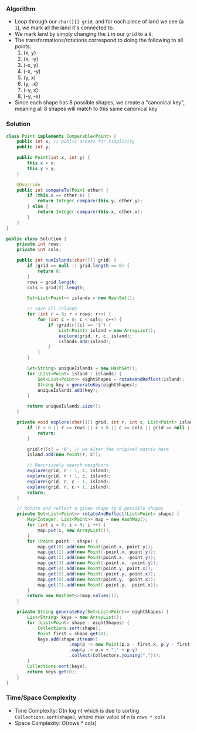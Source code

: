 ### Algorithm

- Loop through our `char[][] grid`, and for each piece of land we see (a `1`), we mark all the land it's connected to.
- We mark land by simply changing the `1` in our `grid` to a `0`.
- The transformations/rotations correspond to doing the following to all points:
  1. (x, y)
  1. (x, -y)
  1. (-x, y)
  1. (-x, -y)
  1. (y, x)
  1. (y, -x)
  1. (-y, x)
  1. (-y, -x)
- Since each shape has 8 possible shapes, we create a "canonical key", meaning all 8 shapes will match to this same canonical key

### Solution

```java
class Point implements Comparable<Point> {
    public int x; // public access for simplicity
    public int y;

    public Point(int x, int y) {
        this.x = x;
        this.y = y;
    }

    @Override
    public int compareTo(Point other) {
        if (this.x == other.x) {
            return Integer.compare(this.y, other.y);
        } else {
            return Integer.compare(this.x, other.x);
        }
    }
}

public class Solution {
    private int rows;
    private int cols;

    public int numIslands(char[][] grid) {
        if (grid == null || grid.length == 0) {
            return 0;
        }
        rows = grid.length;
        cols = grid[0].length;

        Set<List<Point>> islands = new HashSet();

        // save all islands
        for (int r = 0; r < rows; r++) {
            for (int c = 0; c < cols; c++) {
                if (grid[r][c] == '1') {
                    List<Point> island = new ArrayList();
                    explore(grid, r, c, island);
                    islands.add(island);
                }
            }
        }

        Set<String> uniqueIslands = new HashSet();
        for (List<Point> island : islands) {
            Set<List<Point>> eightShapes = rotateAndReflect(island);
            String key = generateKey(eightShapes);
            uniqueIslands.add(key);
        }

        return uniqueIslands.size();
    }

    private void explore(char[][] grid, int r, int c, List<Point> island) {
        if (r < 0 || r >= rows || c < 0 || c >= cols || grid == null || grid[r][c] == '0') {
            return;
        }

        grid[r][c] = '0'; // we alter the original matrix here
        island.add(new Point(r, c));

        // Recursively search neighbors
        explore(grid, r - 1, c, island);
        explore(grid, r + 1, c, island);
        explore(grid, r, c - 1, island);
        explore(grid, r, c + 1, island);
        return;
    }

    // Rotate and reflect a given shape to 8 possible shapes
    private Set<List<Point>> rotateAndReflect(List<Point> shape) {
        Map<Integer, List<Point>> map = new HashMap();
        for (int i = 0; i < 8; i ++) {
            map.put(i, new ArrayList());
        }
        for (Point point : shape) {
            map.get(0).add(new Point(point.x, point.y));
            map.get(1).add(new Point(-point.x, point.y));
            map.get(2).add(new Point(point.x, -point.y));
            map.get(3).add(new Point(-point.x, -point.y));
            map.get(4).add(new Point(point.y, point.x));
            map.get(5).add(new Point(-point.y, point.x));
            map.get(6).add(new Point(point.y, -point.x));
            map.get(7).add(new Point(-point.y, -point.x));
        }
        return new HashSet<>(map.values());
    }

    private String generateKey(Set<List<Point>> eightShapes) {
        List<String> keys = new ArrayList();
        for (List<Point> shape : eightShapes) {
            Collections.sort(shape);
            Point first = shape.get(0);
            keys.add(shape.stream()
                        .map(p -> new Point(p.x - first.x, p.y - first.y))
                        .map(p -> p.x + ":" + p.y)
                        .collect(Collectors.joining(",")));
        }
        Collections.sort(keys);
        return keys.get(0);
    }
}
```

### Time/Space Complexity

- Time Complexity: O(n log n) which is due to sorting `Collections.sort(shape)`, where max value of `n` is `rows * cols`
- Space Complexity: O(rows * cols)
